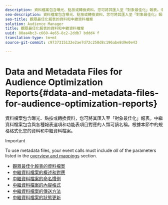 ```yaml
---
description: 資料檔案包含曝光、點按或轉換資料，您可將其匯入至「對象最佳化」報表。中繼資料檔案包含與各種報表選項和功能表項目對應的人類可讀名稱。根據本節中的規格格式化您的資料和中繼資料檔案。
seo-description: 資料檔案包含曝光、點按或轉換資料，您可將其匯入至「對象最佳化」報表。中繼資料檔案包含與各種報表選項和功能表項目對應的人類可讀名稱。根據本節中的規格格式化您的資料和中繼資料檔案。
seo-title: 觀眾最佳化報表的資料和中繼資料檔案
solution: Audience Manager
title: 觀眾最佳化報表的資料和中繼資料檔案
uuid: 80aa4bc3-c660-4e65-8c2-2ddb7 bddd4 f
translation-type: tm+mt
source-git-commit: c9737315132e2ae7d72c250d8c196abe8d9e0e43

---
```



# Data and Metadata Files for Audience Optimization Reports{#data-and-metadata-files-for-audience-optimization-reports}

資料檔案包含曝光、點按或轉換資料，您可將其匯入至「對象最佳化」報表。中繼資料檔案包含與各種報表選項和功能表項目對應的人類可讀名稱。根據本節中的規格格式化您的資料和中繼資料檔案。

>[!IMPORTANT]
>
>To use metadata files, your event calls must include *all* of the parameters listed in the [overview and mappings](../../../reporting/audience-optimization-reports/metadata-files-intro/metadata-file-overview.md) section.

* [觀眾最佳化報表的資料檔案](/help/using/reporting/audience-optimization-reports/metadata-files-intro/datafiles-intro.md)
* [中繼資料檔案的概述和對應](/help/using/reporting/audience-optimization-reports/metadata-files-intro/metadata-file-overview.md)
* [中繼資料檔案的命名慣例](/help/using/reporting/audience-optimization-reports/metadata-files-intro/metadata-file-names.md)
* [中繼資料檔案的內容格式](/help/using/reporting/audience-optimization-reports/metadata-files-intro/metadata-file-contents.md)
* [中繼資料檔案的傳送方法](/help/using/reporting/audience-optimization-reports/metadata-files-intro/metadata-delivery-methods.md)
* [中繼資料檔案的狀態更新](/help/using/reporting/audience-optimization-reports/metadata-files-intro/metadata-update-status.md)




